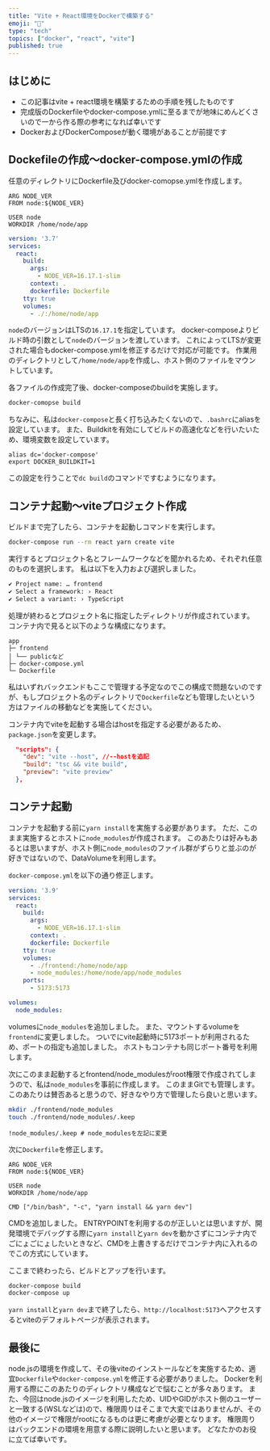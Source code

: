 ```yaml
---
title: "Vite + React環境をDockerで構築する"
emoji: "🐙"
type: "tech"
topics: ["docker", "react", "vite"]
published: true
---
```


## はじめに

- この記事はvite + react環境を構築するための手順を残したものです
- 完成版のDockerfileやdocker-compose.ymlに至るまでが地味にめんどくさいので一から作る際の参考になれば幸いです
- DockerおよびDockerComposeが動く環境があることが前提です

## Dockefileの作成〜docker-compose.ymlの作成

任意のディレクトリにDockerfile及びdocker-comopse.ymlを作成します。

```docker:Dockerfile
ARG NODE_VER
FROM node:${NODE_VER}

USER node
WORKDIR /home/node/app
```

```yaml:docker-compose.yml
version: '3.7'
services:
  react:
    build:
      args:
        - NODE_VER=16.17.1-slim
      context: .
      dockerfile: Dockerfile
    tty: true
    volumes:
      - ./:/home/node/app
```

`node`のバージョンはLTSの`16.17.1`を指定しています。
docker-composeよりビルド時の引数として`node`のバージョンを渡しています。
これによってLTSが変更された場合もdocker-compose.ymlを修正するだけで対応が可能です。
作業用のディレクトリとして`/home/node/app`を作成し、ホスト側のファイルをマウントしています。

各ファイルの作成完了後、docker-composeのbuildを実施します。

```sh
docker-comopse build
```

ちなみに、私は`docker-compose`と長く打ち込みたくないので、`.bashrc`にaliasを設定しています。
また、Buildkitを有効にしてビルドの高速化などを行いたいため、環境変数を設定しています。

```sh:.bashrc
alias dc='docker-compose'
export DOCKER_BUILDKIT=1
```

この設定を行うことで`dc build`のコマンドですむようになります。

## コンテナ起動〜viteプロジェクト作成

ビルドまで完了したら、コンテナを起動しコマンドを実行します。

```sh
docker-compose run --rm react yarn create vite
```

実行するとプロジェクト名とフレームワークなどを聞かれるため、それぞれ任意のものを選択します。
私は以下を入力および選択しました。

```sh
✔ Project name: … frontend
✔ Select a framework: › React
✔ Select a variant: › TypeScript
```

処理が終わるとプロジェクト名に指定したディレクトリが作成されています。
コンテナ内で見ると以下のような構成になります。

```
app
├─ frontend
│ └── publicなど
├─ docker-compose.yml
└─ Dockerfile
```

私はいずれバックエンドもここで管理する予定なのでこの構成で問題ないのですが、もしプロジェクト名のディレクトリで`Dockerfile`なども管理したいという方はファイルの移動などを実施してください。

コンテナ内でviteを起動する場合はhostを指定する必要があるため、`package.json`を変更します。

```json:frontend/package.json
  "scripts": {
    "dev": "vite --host", //--hostを追記
    "build": "tsc && vite build",
    "preview": "vite preview"
  },
```

## コンテナ起動

コンテナを起動する前に`yarn install`を実施する必要があります。
ただ、このまま実施するとホストに`node_modules`が作成されます。
このあたりは好みもあるとは思いますが、ホスト側に`node_modules`のファイル群がずらりと並ぶのが好きではないので、DataVolumeを利用します。

`docker-compose.yml`を以下の通り修正します。

```yml:docker-compose.yml
version: '3.9'
services:
  react:
    build:
      args:
        - NODE_VER=16.17.1-slim
      context: .
      dockerfile: Dockerfile
    tty: true
    volumes:
      - ./frontend:/home/node/app
      - node_modules:/home/node/app/node_modules
    ports:
      - 5173:5173

volumes:
  node_modules:
```

volumesに`node_modules`を追加しました。
また、マウントするvolumeを`frontend`に変更しました。
ついでにvite起動時に5173ポートが利用されるため、ポートの指定も追加しました。
ホストもコンテナも同じポート番号を利用します。

次にこのまま起動するとfrontend/node_modulesがroot権限で作成されてしまうので、私は`node_modules`を事前に作成します。
このままGitでも管理します。このあたりは賛否あると思うので、好きなやり方で管理したら良いと思います。

```sh
mkdir ./frontend/node_modules
touch ./frontend/node_modules/.keep
```

```ignore:frontend/.gitignore
!node_modules/.keep # node_modulesを左記に変更
```

次に`Dockerfile`を修正します。

```docker:Dockerfile
ARG NODE_VER
FROM node:${NODE_VER}

USER node
WORKDIR /home/node/app

CMD ["/bin/bash", "-c", "yarn install && yarn dev"]
```

CMDを追加しました。
ENTRYPOINTを利用するのが正しいとは思いますが、開発環境でデバッグする際に`yarn install`と`yarn dev`を動かさずにコンテナ内でごにょごにょしたいときなど、CMDを上書きするだけでコンテナ内に入れるのでこの方式にしています。

ここまで終わったら、ビルドとアップを行います。

```sh
docker-compose build
docker-compose up
```

`yarn install`と`yarn dev`まで終了したら、`http://localhost:5173`へアクセスするとviteのデフォルトページが表示されます。

## 最後に

node.jsの環境を作成して、その後viteのインストールなどを実施するため、適宜`Dockerfile`や`docker-compose.yml`を修正する必要がありました。
Dockerを利用する際にこのあたりのディレクトリ構成などで悩むことが多々あります。
また、今回はnode.jsのイメージを利用したため、UIDやGIDがホスト側のユーザーと一致する(WSLなどは)ので、権限周りはそこまで大変ではありませんが、その他のイメージで権限がrootになるものは更に考慮が必要となります。
権限周りはバックエンドの環境を用意する際に説明したいと思います。
どなたかのお役に立てば幸いです。
